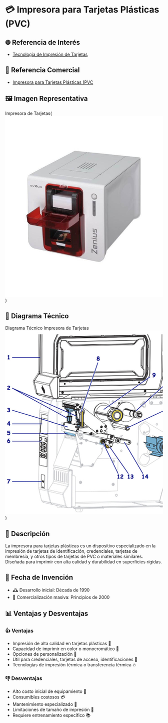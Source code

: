 # 💳 Impresora para Tarjetas Plásticas (PVC)

## 🌐 Referencia de Interés
- [Tecnología de Impresión de Tarjetas](https://www.sipcards.es/impresoras-entrust?gad_source=1&gclid=CjwKCAiAjeW6BhBAEiwAdKltMpgyL0yBgbkQ-sB-tZ8VTpZ4bKNcl4SQwXIJ8wWBzkP0Zs-dUx952hoC3_kQAvD_BwE)

## 🛒 Referencia Comercial
- [Impresora para Tarjetas Plásticas (PVC ](https://evolisprint.com/impresoras-de-tarjetas/10-evolis-zenius-expert-5712505462300.html?gad_source=1&gclid=CjwKCAiAjeW6BhBAEiwAdKltMsGRHQGLq9QBS_fHx45VvzhMux_8hs1CXFge0tIMplHq2mFjnph3uhoCJYAQAvD_BwE0)

## 🖼️ Imagen Representativa
Impresora de Tarjetas(![alt text](image.png))

## 📐 Diagrama Técnico
Diagrama Técnico Impresora de Tarjetas![alt text](image-1.png))

## 📝 Descripción
La impresora para tarjetas plásticas es un dispositivo especializado en la impresión de tarjetas de identificación, credenciales, tarjetas de membresía, y otros tipos de tarjetas de PVC o materiales similares. Diseñada para imprimir con alta calidad y durabilidad en superficies rígidas.

## 📅 Fecha de Invención
- 🕰️ Desarrollo inicial: Década de 1990
- 🚀 Comercialización masiva: Principios de 2000

## 📊 Ventajas y Desventajas

### 👍 Ventajas
- Impresión de alta calidad en tarjetas plásticas 💯
- Capacidad de imprimir en color o monocromático 🌈
- Opciones de personalización 🎨
- Útil para credenciales, tarjetas de acceso, identificaciones 🔑
- Tecnologías de impresión térmica o transferencia térmica 🔥

### 👎 Desventajas
- Alto costo inicial de equipamiento 💸
- Consumibles costosos 💳
- Mantenimiento especializado 🔧
- Limitaciones de tamaño de impresión 📏
- Requiere entrenamiento específico 📚

